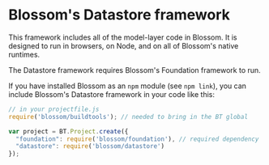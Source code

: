 # Blossom's Datastore framework

This framework includes all of the model-layer code in Blossom. It is 
designed to run in browsers, on Node, and on all of Blossom's native runtimes.

The Datastore framework requires Blossom's Foundation framework to run.

If you have installed Blossom as an `npm` module (see `npm link`), you can 
include Blossom's Datastore framework in your code like this:

```javascript
// in your projectfile.js
require('blossom/buildtools'); // needed to bring in the BT global

var project = BT.Project.create({
  "foundation": require('blossom/foundation'), // required dependency
  "datastore": require('blossom/datastore')
});
```
